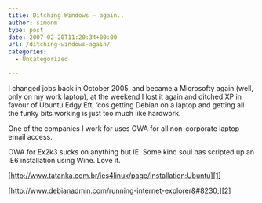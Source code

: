 ```yaml
---
title: Ditching Windows – again..
author: simonm
type: post
date: 2007-02-20T11:20:34+00:00
url: /ditching-windows-again/
categories:
  - Uncategorized

---
```

I changed jobs back in October 2005, and became a Microsofty again (well, only on my work laptop), at the weekend I lost it again and ditched XP in favour of Ubuntu Edgy Eft, &#8216;cos getting Debian on a laptop and getting all the funky bits working is just too much like hardwork.

One of the companies I work for uses OWA for all non-corporate laptop email access.

OWA for Ex2k3 sucks on anything but IE. Some kind soul has scripted up an IE6 installation using Wine. Love it.

[http://www.tatanka.com.br/ies4linux/page/Installation:Ubuntu][1]

[http://www.debianadmin.com/running-internet-explorer&#8230;][2]

 [1]: http://www.tatanka.com.br/ies4linux/page/Installation:Ubuntu "http://www.tatanka.com.br/ies4linux/page/Installation:Ubuntu"
 [2]: http://www.debianadmin.com/running-internet-explorer-debian-and-ubuntu-linux.html "http://www.debianadmin.com/running-internet-explorer-debian-and-ubuntu-linux.html"